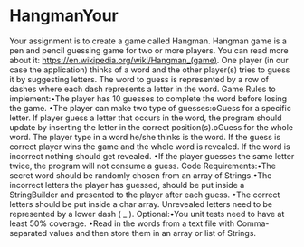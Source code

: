 # HangmanYour
Your assignment is to create a game called Hangman. Hangman game is a pen and pencil guessing game for two or more players. You can read more about it: https://en.wikipedia.org/wiki/Hangman_(game). One player (in our case the application) thinks of a word and the other player(s) tries to guess it by suggesting letters. The word to guess is represented by a row of dashes where each dash represents a letter in the word. Game Rules to implement:•The player has 10 guesses to complete the word before losing the game. •The player can make two type of guesses:oGuess for a specific letter. If player guess a letter that occurs in the word, the program should update by inserting the letter in the correct position(s).oGuess for the whole word. The player type in a word he/she thinks is the word. If the guess is correct player wins the game and the whole word is revealed. If the word is incorrect nothing should get revealed. •If the player guesses the same letter twice, the program will not consume a guess. Code Requirements:•The secret word should be randomly chosen from an array of Strings.•The incorrect letters the player has guessed, should be put inside a StringBuilder and presented to the player after each guess. •The correct letters should be put inside a char array. Unrevealed letters need to be represented by a lower dash ( _ ). Optional:•You unit tests need to have at least 50% coverage. •Read in the words from a text file with Comma-separated values and then store them in an array or list of Strings.
